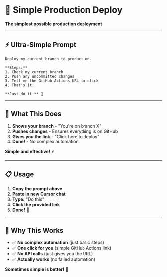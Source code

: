 # 🚀 Simple Production Deploy

**The simplest possible production deployment**

---

## ⚡ **Ultra-Simple Prompt**

```
Deploy my current branch to production.

**Steps:**
1. Check my current branch
2. Push any uncommitted changes
3. Tell me the GitHub Actions URL to click
4. That's it!

**Just do it!** 🚀
```

---

## 🎯 **What This Does**

1. **Shows your branch** - "You're on branch X"
2. **Pushes changes** - Ensures everything is on GitHub
3. **Gives you the link** - "Click here to deploy"
4. **Done!** - No complex automation

**Simple and effective!** ⚡

---

## 📋 **Usage**

1. **Copy the prompt above**
2. **Paste in new Cursor chat**
3. **Type:** "Do this"
4. **Click the provided link**
5. **Done!** 🎉

---

## 🔧 **Why This Works**

- ✅ **No complex automation** (just basic steps)
- ✅ **One click for you** (simple GitHub Actions link)
- ✅ **No API calls** (just gives you the URL)
- ✅ **Actually works** (no failed automation)

**Sometimes simple is better!** 🚀
